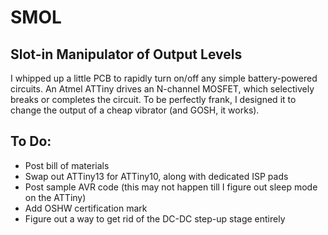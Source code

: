 # SMOL
## **S**lot-in **M**anipulator of **O**utput **L**evels

I whipped up a little PCB to rapidly turn on/off any simple battery-powered circuits. An Atmel ATTiny drives an N-channel MOSFET, which selectively breaks or completes the circuit. To be perfectly frank, I designed it to change the output of a cheap vibrator (and GOSH, it works).

## To Do:
- Post bill of materials
- Swap out ATTiny13 for ATTiny10, along with dedicated ISP pads
- Post sample AVR code (this may not happen till I figure out sleep mode on the ATTiny)
- Add OSHW certification mark
- Figure out a way to get rid of the DC-DC step-up stage entirely
